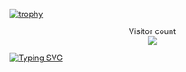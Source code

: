 [![trophy](https://github-profile-trophy.vercel.app/?username=Rushi-Daulatkar&theme=onedark)](https://github.com/ryo-ma/github-profile-trophy)

<p align="center"> 
  Visitor count<br>
  <img src="https://profile-counter.glitch.me/Rushi-Daulatkar/count.svg" />
</p>

<a href="https://git.io/typing-svg"><img src="https://readme-typing-svg.demolab.com?font=Fira+Code&pause=2000&random=false&width=435&lines=Hello+Welcome+to+my+Git-Hub+profile+👋;Finding+a+Code+?" alt="Typing SVG" /></a>
<!---
Rushi-Daulatkar/Rushi-Daulatkar is a ✨ special ✨ repository because its `README.md` (this file) appears on your GitHub profile.
You can click the Preview link to take a look at your changes.
--->

